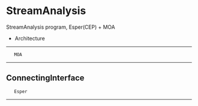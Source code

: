 StreamAnalysis
==============

StreamAnalysis program, Esper(CEP) + MOA


* Architecture

 -------------------
       MOA    
 -------------------
 ConnectingInterface
 -------------------
       Esper
 -------------------

